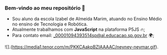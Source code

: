### Bem-vindo ao meu repositório 💪

- Sou aluno da escola Izabel de Almeida Marim, atuando no Ensino Médio no ensino de Tecnologia e Robótica.
- Atualmente trabalhamos com **JavaScript** na plataforma P5JS 🔥;
- Para contato email: _00001094393514sp@al.educacao.sp.gov.br 🌍;

![].(https://media1.tenor.com/m/PKKCAakpBZIAAAAC/neyney-neymar.gif).
  

